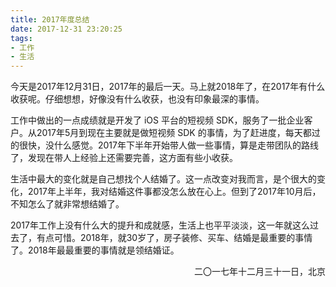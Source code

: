 ```yaml
---
title: 2017年度总结
date: 2017-12-31 23:20:25
tags:
- 工作
- 生活
---
```


今天是2017年12月31日，2017年的最后一天。马上就2018年了，在2017年有什么收获呢。仔细想想，好像没有什么收获，也没有印象最深的事情。

工作中做出的一点成绩就是开发了 iOS 平台的短视频 SDK，服务了一批企业客户。从2017年5月到现在主要就是做短视频 SDK 的事情，为了赶进度，每天都过的很快，没什么感觉。2017年下半年开始带人做一些事情，算是走带团队的路线了，发现在带人上经验上还需要完善，这方面有些小收获。

<!-- more -->
生活中最大的变化就是自己想找个人结婚了。这一点改变对我而言，是个很大的变化，2017年上半年，我对结婚这件事都没怎么放在心上。但到了2017年10月后，不知怎么了就非常想结婚了。

2017年工作上没有什么大的提升和成就感，生活上也平平淡淡，这一年就这么过去了，有点可惜。2018年，就30岁了，房子装修、买车、结婚是最重要的事情了。2018年最最重要的事情就是领结婚证。

<p align="right">二〇一七年十二月三十一日，北京</p>






